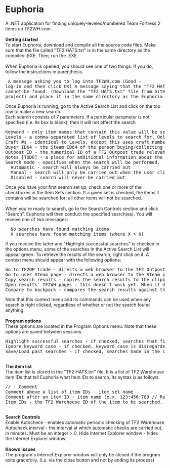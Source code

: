Euphoria
========
A .NET application for finding uniquely-leveled/numbered Team Fortress 2 items on TF2WH.com.
<br><br><b>Getting started</b><br>
To start Euphoria, download and compile all the source code files. Make sure that the file called "TF2 HATS.txt" is in the same directory as the compiled .EXE. Then, run the .EXE.
<br><br>
When Euphoria is opened, you should see one of two things. If you do, follow the instructions in parenthesis.<pre>
A message asking you to log into TF2WH.com (Good - log-in and then click OK)
A message saying that the "TF2 HATS.txt" file cannot be found. (Download the "TF2 HATS.txt" file from GitHub (this project) and place it in the same directory as the Euphoria executable.)
</pre>Once Euphoria is running, go to the Active Search List and click on the top row to make a new search.<br>
Each search consists of 7 parameters. If a particular parameter is not specified (i.e. its box is blank), then it will not affect the search
<pre>
Keyword - only item names that contain this value will be searched. (e.x. A keyword of "huntsman" would exclude any item without "huntsman" in their name).
Levels - a comma-separated list of levels to search for. Only items that have matching levels will be searched.
Craft #s - identical to Levels, except this uses craft numbers.
Buyer ID64 - the Steam ID64 of the person buying/collecting the items.
Outpost ID - the numerical ID of a TF2 Outpost trade relevant to the search.
Notes [TODO] - a place for additional information about the search.
Search mode - specifies when the search will be performed.
  Automatic - search will always be carried out
  Manual - search will only be carried out when the user clicks the "Search" button (i.e. it won't be carried out during automatic searching)
  Disabled - search will never be carried out
</pre>
Once you have your first search set up, check one or more of the checkboxes in the Item Sets section. If a given set is checked, the items it contains will be searched for; all other items will not be searched.<br><br>
When you're ready to search, go to the Search Controls section and click "Search". Euphoria will then conduct the specified search(es).
You will receive one of two messages:
<pre>
  No searches have found matching items
  X searches have found matching items (where X > 0)
</pre>
If you receive the latter and "Highlight successful searches" is checked in the options menu, some of the searches in the Active Search List will appear green. To retrieve the results of the search, right click on it. A context menu should appear with the following options:
<pre>
Go to TF2OP trade - directs a web browser to the TF2 Outpost Trade specified in the Outpost ID column. If this ID is invalid, it will go to TF2Outpost.com.
Go to user Steam page - directs a web browser to the Steam page of the user specified in the Steam ID64 column. If this ID is invalid, it will not do anything.
Copy search results - copies the search results to the clipboard
Open results' TF2WH pages - this doesn't work yet. When it does, it will open the TF2WH pages of the matching items.
Compare to backpack - compares the search results against the backpack of the player specified in the Steam ID64 column. Copies to the clipboard a list of found items that the user doesn't already have, if any.
</pre>
Note that this context menu and its commands can be used when any search is right clicked, regardless of whether or not the search found anything.
<br><br><b>Program options</b><br>
These options are located in the Program Options menu. Note that these options are saved between sessions.
<pre>
Highlight successful searches - if checked, searches that find matching items will be highlighted green.
Ignore keyword case - if checked, keyword case is disregarded when filtering through items (e.g. "HUNTSMAN" = "huntsman"). Otherwise, keyword case is taken into account (e.g. "huntsman" != "HUNTSMAN")
Save/Load past searches - if checked, searches made in the current session will be saved and automatically loaded the next time Euphoria is launched.
</pre>
<br><b>The item list</b><br>
The item list is stored in the "TF2 HATS.txt" file. It is a list of TF2 Warehouse item IDs that tell Euphoria what Item IDs to search. Its syntax is as follows.
<pre>
// - Comment
Comment above a list of item IDs - item set name
Comment after an item ID - item name (e.x. 123:456:789 // Random Item Name )
Item IDs - the TF2 Warehouse ID of the item to be searched. This can be found in the URL of the item's TF2WH page. (TF2WH URLs have the format "tf2wh.com/item.php?id=[Item ID here]")
</pre>
<br><b>Search Controls</b><br>
Enable Autocheck - enables automatic periodic checking of TF2 Warehouse
Autocheck interval - the interval at which automatic checks are carried out, in minutes. Must be an integer > 0.
Hide Internet Explorer window - hides the Internet Explorer window. 
<br><br><b>Known issues</b><br>
The program's Internet Explorer window will only be closed if the program exits gracefully. (I.e. via the close button and not by ending its process)

